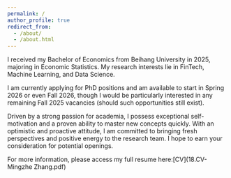 ```yaml
---
permalink: /
author_profile: true
redirect_from: 
  - /about/
  - /about.html
---
```


I received my Bachelor of Economics from Beihang University in 2025, majoring in Economic Statistics. My research interests lie in FinTech, Machine Learning, and Data Science.

I am currently applying for PhD positions and am available to start in Spring 2026 or even Fall 2026, though I would be particularly interested in any remaining Fall 2025 vacancies (should such opportunities still exist).

Driven by a strong passion for academia, I possess exceptional self-motivation and a proven ability to master new concepts quickly. With an optimistic and proactive attitude, I am committed to bringing fresh perspectives and positive energy to the research team. I hope to earn your consideration for potential openings.

For more information, please access my full resume here:[CV](18.CV-Mingzhe Zhang.pdf)
